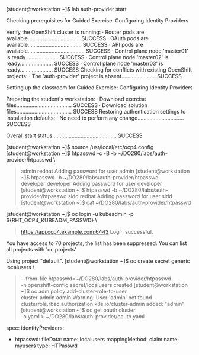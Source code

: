 [student@workstation ~]$ lab auth-provider start

Checking prerequisites for Guided Exercise: Configuring Identity Providers

 Verify the OpenShift cluster is running:
 · Router pods are available...................................  SUCCESS
 · OAuth pods are available....................................  SUCCESS
 · API pods are available......................................  SUCCESS
 · Control plane node 'master01' is ready......................  SUCCESS
 · Control plane node 'master02' is ready......................  SUCCESS
 · Control plane node 'master03' is ready......................  SUCCESS
 Checking for conflicts with existing OpenShift projects:
 · The 'auth-provider' project is absent.......................  SUCCESS

Setting up the classroom for Guided Exercise: Configuring Identity Providers

 Preparing the student's workstation:
 · Download exercise files.....................................  SUCCESS
 · Download solution files.....................................  SUCCESS
 Restoring authentication settings to installation defaults:
 · No need to perform any change...............................  SUCCESS

Overall start status...........................................  SUCCESS

[student@workstation ~]$ source /usr/local/etc/ocp4.config
[student@workstation ~]$ htpasswd -c -B -b ~/DO280/labs/auth-provider/htpasswd \
> admin redhat
Adding password for user admin
[student@workstation ~]$ htpasswd -b ~/DO280/labs/auth-provider/htpasswd \
> developer developer
Adding password for user developer
[student@workstation ~]$ htpasswd -b ~/DO280/labs/auth-provider/htpasswd sidd redhat
Adding password for user sidd
[student@workstation ~]$ cat ~/DO280/labs/auth-provider/htpasswd


[student@workstation ~]$ oc login -u kubeadmin -p ${RHT_OCP4_KUBEADM_PASSWD} \
> https://api.ocp4.example.com:6443
Login successful.

You have access to 70 projects, the list has been suppressed. You can list all projects with 'oc projects'

Using project "default".
[student@workstation ~]$ oc create secret generic localusers \
> --from-file htpasswd=~/DO280/labs/auth-provider/htpasswd \
> -n openshift-config
secret/localusers created
[student@workstation ~]$ oc adm policy add-cluster-role-to-user \
> cluster-admin admin
Warning: User 'admin' not found
clusterrole.rbac.authorization.k8s.io/cluster-admin added: "admin"
[student@workstation ~]$ oc get oauth cluster \
> -o yaml > ~/DO280/labs/auth-provider/oauth.yaml 


spec:
  identityProviders:
  - htpasswd:
      fileData:
        name: localusers
    mappingMethod: claim
    name: myusers
    type: HTPasswd


